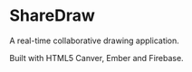 # ShareDraw

A real-time collaborative drawing application.

Built with HTML5 Canver, Ember and Firebase.
